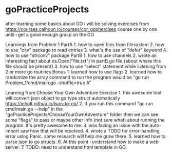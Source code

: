 # goPracticeProjects
after learning some basics about GO i will be solving exercises from https://courses.calhoun.io/courses/cor_gophercises course
one by one until i get a good enough grasp on the GO

Learnings from Problem 1
    PartA
        1. how to open files from filesystem
        2. how to use "csv" package to read entries
        3. what's the use of "defer" keyword
        4. how to use "strconv" package
    PartB
        1. how to use channels
        2. wrote an interesting fact about os.Open("file.txt") in partB.go file {about where this file should be present}
        3. how to use "select" statement while listening from 2 or more go routines
    Bonus
        1. learned how to use flags
        2. learned how to randomize the array
            command to run the program would be "go run Problem_1/cmd/main.go -shuffle=true A"

Learning from Choose Your Own Adventure Exercise
    1. this awesome tool will convert json object to go type struct automatically https://mholt.github.io/json-to-go/
    2. if you run this command "go run cmd/main.go --help" in the "goPracticeProjects/ChooseYourOwnAdventure" folder then
        we can see some "flags" to pass or maybe other info (not sure what) about running the program. it's pretty awesome to me.
    3. was facing an issue with the auto-import saw how that will be resolved.
    4. wrote a TODO for error-handling error using Panic. some research will help me grow there.
    5. learned how to parse json to go structs.
    6. At this point i understand how to make a web server.
    7. TODO: need to understand html template in GO.
